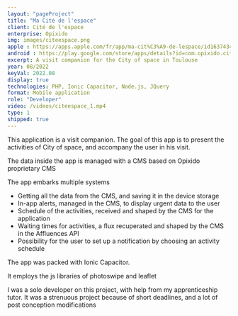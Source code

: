 ```yaml
---
layout: "pageProject"
title: "Ma Cité de l'espace"
client: Cité de l'espace
enterprise: Opixido
img: images/citeespace.png
apple : https://apps.apple.com/fr/app/ma-cit%C3%A9-de-lespace/id1637434112
android : https://play.google.com/store/apps/details?id=com.opixido.citeespace&hl=fr&gl=FR
excerpt: A visit companion for the City of space in Toulouse
year: 08/2022
keyVal: 2022.08
display: true
technologies: PHP, Ionic Capacitor, Node.js, JQuery
format: Mobile application
role: "Developer"
video: /videos/citeespace_1.mp4
type: 1
shipped: true
---
```

<p>This application is a visit companion. The goal of this app is to present the activities of City of space, and accompany the user in his visit.</p>
<p>The data inside the app is managed with a CMS based on Opixido proprietary CMS</p>
<p>The app embarks multiple systems</p>
<ul>
<li>Getting all the data from the CMS, and saving it in the device storage</li>
<li>In-app alerts, managed in the CMS, to display urgent data to the user</li>
<li>Schedule of the activities, received and shaped by the CMS for the application</li>
<li>Waiting times for activities, a flux recuperated and shaped by the CMS in the Affluences API</li>
<li>Possibility for the user to set up a notification by choosing an activity schedule</li>
</ul>
<p>The app was packed with Ionic Capacitor.</p>
<p>It employs the js libraries of photoswipe and leaflet</p>
<p>I was a solo developer on this project, with help from my apprenticeship tutor. It was a strenuous project because of short deadlines, and a lot of post conception modifications</p>

